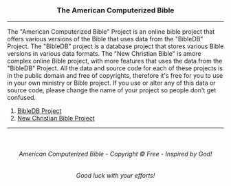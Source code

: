 <h3 align="center">The American Computerized Bible</h3>

---
The "American Computerized Bible" Project is an online bible project that offers various versions of the Bible that uses data from the "BibleDB" Project. The "BibleDB" project is a database project that stores various Bible versions in various data formats. The "New Christian Bible" is amore complex online Bible project, with more features that uses the data from the "BibleDB" Project. All the data and source code for each of these projects is in the public domain and free of copyrights, therefore it's free for you to use in your own ministry or Bible project. If you use or alter any of this data or source code, please change the name of your project so people don't get confused.

1. [BibleDB Project](https://github.com/ACB-Bible/BibleDB)
2. [New Christian Bible Project](https://github.com/ACB-Bible/NCB)

---

<br>

<h6 align="center" title="God's Word Is Not For Sale">American Computerized Bible - Copyright © Free - Inspired by God!</h3>
<h6 align="center">Good luck with your efforts!</h6>